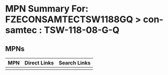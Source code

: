 



# MPN Summary For: FZECONSAMTECTSW1188GQ > con-samtec : TSW-118-08-G-Q

## MPNs
  

|MPN|Direct Links|Search Links|
| :--- | :--- | :--- |
||||
